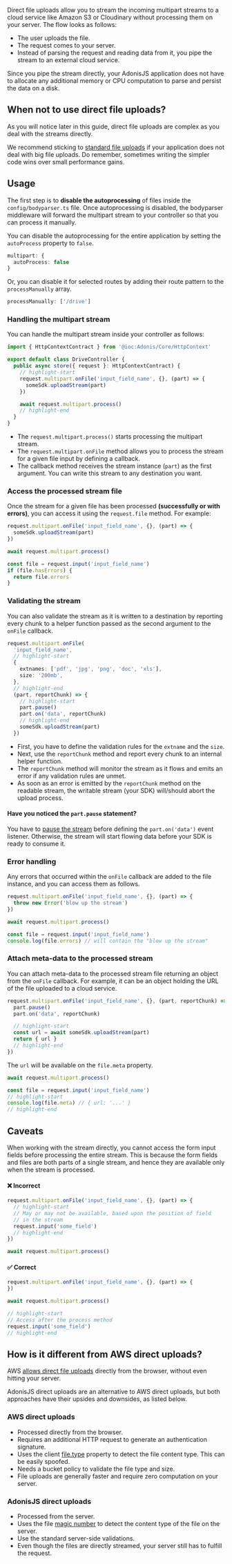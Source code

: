 Direct file uploads allow you to stream the incoming multipart streams to a cloud service like Amazon S3 or Cloudinary without processing them on your server. The flow looks as follows:

- The user uploads the file.
- The request comes to your server.
- Instead of parsing the request and reading data from it, you pipe the stream to an external cloud service.

Since you pipe the stream directly, your AdonisJS application does not have to allocate any additional memory or CPU computation to parse and persist the data on a disk.

## When not to use direct file uploads?
As you will notice later in this guide, direct file uploads are complex as you deal with the streams directly.

We recommend sticking to [standard file uploads](./file-uploads.md) if your application does not deal with big file uploads. Do remember, sometimes writing the simpler code wins over small performance gains.

## Usage
The first step is to **disable the autoprocessing** of files inside the `config/bodyparser.ts` file. Once autoprocessing is disabled, the bodyparser middleware will forward the multipart stream to your controller so that you can process it manually.

You can disable the autoprocessing for the entire application by setting the `autoProcess` property to `false`.

```ts
multipart: {
  autoProcess: false
}
```

Or, you can disable it for selected routes by adding their route pattern to the `processManually` array.

```ts
processManually: ['/drive']
```

### Handling the multipart stream
You can handle the multipart stream inside your controller as follows:

```ts
import { HttpContextContract } from '@ioc:Adonis/Core/HttpContext'

export default class DriveController {
  public async store({ request }: HttpContextContract) {
    // highlight-start
    request.multipart.onFile('input_field_name', {}, (part) => {
      someSdk.uploadStream(part)
    })

    await request.multipart.process()
    // highlight-end
  }
}
```

- The `request.multipart.process()` starts processing the multipart stream.
- The `request.multipart.onFile` method allows you to process the stream for a given file input by defining a callback.
- The callback method receives the stream instance (`part`) as the first argument. You can write this stream to any destination you want.

### Access the processed stream file
Once the stream for a given file has been processed **(successfully or with errors)**, you can access it using the `request.file` method. For example:

```ts
request.multipart.onFile('input_field_name', {}, (part) => {
  someSdk.uploadStream(part)
})

await request.multipart.process()

const file = request.input('input_field_name')
if (file.hasErrors) {
  return file.errors
}
```

### Validating the stream
You can also validate the stream as it is written to a destination by reporting every chunk to a helper function passed as the second argument to the `onFile` callback.

```ts
request.multipart.onFile(
  'input_field_name',
  // highlight-start
  {
    extnames: ['pdf', 'jpg', 'png', 'doc', 'xls'],
    size: '200mb',  
  },
  // highlight-end
  (part, reportChunk) => {
    // highlight-start
    part.pause()
    part.on('data', reportChunk)
    // highlight-end
    someSdk.uploadStream(part)
  })
```

- First, you have to define the validation rules for the `extname` and the `size`.
- Next, use the `reportChunk` method and report every chunk to an internal helper function. 
- The `reportChunk` method will monitor the stream as it flows and emits an error if any validation rules are unmet.
- As soon as an error is emitted by the `reportChunk` method on the readable stream, the writable stream (your SDK) will/should abort the upload process.

#### Have you noticed the `part.pause` statement?
You have to [pause the stream](https://nodejs.org/api/stream.html#stream_event_data) before defining the `part.on('data')` event listener. Otherwise, the stream will start flowing data before your SDK is ready to consume it. 

### Error handling
Any errors that occurred within the `onFile` callback are added to the file instance, and you can access them as follows.

```ts
request.multipart.onFile('input_field_name', {}, (part) => {
  throw new Error('blow up the stream')
})

await request.multipart.process()

const file = request.input('input_field_name')
console.log(file.errors) // will contain the "blow up the stream"
```

### Attach meta-data to the processed stream
You can attach meta-data to the processed stream file returning an object from the `onFile` callback. For example, it can be an object holding the URL of the file uploaded to a cloud service.

```ts
request.multipart.onFile('input_field_name', {}, (part, reportChunk) => {
  part.pause()
  part.on('data', reportChunk)

  // highlight-start
  const url = await someSdk.uploadStream(part)
  return { url }
  // highlight-end
})
```

The `url` will be available on the `file.meta` property.

```ts
await request.multipart.process()

const file = request.input('input_field_name')
// highlight-start
console.log(file.meta) // { url: '...' }
// highlight-end
```

## Caveats
When working with the stream directly, you cannot access the form input fields before processing the entire stream. This is because the form fields and files are both parts of a single stream, and hence they are available only when the stream is processed.

#### ❌ Incorrect
```ts
request.multipart.onFile('input_field_name', {}, (part) => {
  // highlight-start
  // May or may not be available, based upon the position of field
  // in the stream
  request.input('some_field')
  // highlight-end
})

await request.multipart.process()
```

#### ✅ Correct
```ts
request.multipart.onFile('input_field_name', {}, (part) => {
})

await request.multipart.process()

// highlight-start
// Access after the process method
request.input('some_field')
// highlight-end
```

## How is it different from AWS direct uploads?
AWS [allows direct file uploads](https://aws.amazon.com/blogs/compute/uploading-to-amazon-s3-directly-from-a-web-or-mobile-application/) directly from the browser, without even hitting your server.

AdonisJS direct uploads are an alternative to AWS direct uploads, but both approaches have their upsides and downsides, as listed below.

### AWS direct uploads

- Processed directly from the browser.
- Requires an additional HTTP request to generate an authentication signature.
- Uses the client [file.type](https://developer.mozilla.org/en-US/docs/Web/API/File/type) property to detect the file content type. This can be easily spoofed.
- Needs a bucket policy to validate the file type and size.
- File uploads are generally faster and require zero computation on your server.

### AdonisJS direct uploads

- Processed from the server.
- Uses the file [magic number](<https://en.wikipedia.org/wiki/Magic_number_(programming)#Magic_numbers_in_files>) to detect the content type of the file on the server.
- Use the standard server-side validations.
- Even though the files are directly streamed, your server still has to fulfill the request.
